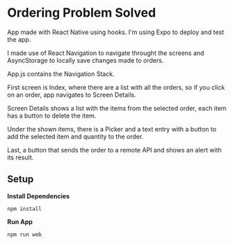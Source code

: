 # Ordering Problem Solved

App made with React Native using hooks.
I'm using Expo to deploy and test the app.

I made use of React Navigation to navigate throught the screens and AsyncStorage to locally save changes made to orders.

App.js contains the Navigation Stack.

First screen is Index, where there are a list with all the orders, so if you click on an order, app navigates to Screen Details.


Screen Details shows a list with the items from the selected order, each item has a button to delete the item.

Under the shown items, there is a Picker and a text entry with a button to add the selected item and quantity to the order.

Last, a button that sends the order to a remote API and shows an alert with its result.


## Setup 

**Install Dependencies**

    npm install
    
**Run App** 

    npm run web

